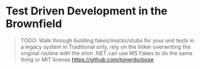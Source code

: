 # Test Driven Development in the Brownfield


> TODO: Walk through building fakes/mocks/stubs for your unit tests in a legacy system
> in Traditional only, rely on the linker overwriting the original routine with the shim
> .NET can use MS Fakes to do the same thing or MIT license https://github.com/tonerdo/pose